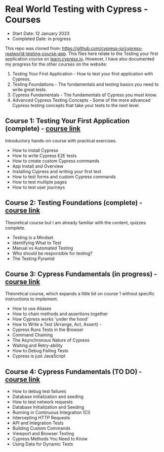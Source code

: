 # Real World Testing with Cypress - Courses

- Start Date: 12 January 2023
- Completed Date: in progress

This repo was cloned from: https://github.com/cypress-io/cypress-realworld-testing-course-app. This files here relate to the Testing your first application course on [learn.cypress.io](https://learn.cypress.io/). However, I have also documented my progress for the other courses on the website:

1. Testing Your First Application - How to test your first application with Cypress.
2. Testing Foundations - The fundamentals and testing basics you need to write great tests.
3. Cypress Fundamentals - The fundamentals of Cypress you must know.
4. Advanced Cypress Testing Concepts - Some of the more advanced Cypress testing concepts that take your tests to the next level.

## Course 1: Testing Your First Application (complete) - [course link](https://learn.cypress.io/testing-your-first-application)

Introductory hands-on course with practical exercises.

- How to install Cypress
- How to write Cypress E2E tests
- How to create custom Cypress commands
- App Install and Overview
- Installing Cypress and writing your first test
- How to test forms and custom Cypress commands
- How to test multiple pages
- How to test user journeys

## Course 2: Testing Foundations (complete) - [course link](https://learn.cypress.io/testing-foundations)

Theoretical course but I am already familiar with the content, quizzes complete.

- Testing is a Mindset
- Identifying What to Test
- Manual vs Automated Testing
- Who should be responsible for testing?
- The Testing Pyramid

## Course 3: Cypress Fundamentals (in progress) - [course link](https://learn.cypress.io/cypress-fundamentals)

Theoretical course, which expands a little bit on course 1 without specific instructions to implement.

- How to use Aliases
- How to chain methods and assertions together
- How Cypress works 'under the hood'
- How to Write a Test (Arrange, Act, Assert) - 
- Cypress Runs Tests in the Browser
- Command Chaining
- The Asynchronous Nature of Cypress
- Waiting and Retry-ability
- How to Debug Failing Tests
- Cypress is just JavaScript

## Course 4: Cypress Fundamentals (TO DO) - [course link](https://learn.cypress.io/advanced-cypress-concepts)

- How to debug test failures
- Database initialization and seeding
- How to test network requests
- Database Initialization and Seeding
- Running in Continuous Integration (CI)
- Intercepting HTTP Requests
- API and Integration Tests
- Building Custom Commands
- Viewport and Browser Testing
- Cypress Methods You Need to Know
- Using Data for Dynamic Tests
